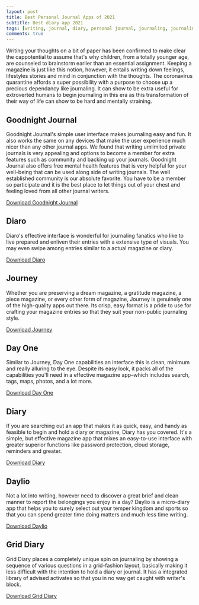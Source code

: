 ```yaml
---
layout: post
title: Best Personal Journal Apps of 2021
subtitle: Best diary app 2021
tags: [writing, journal, diary, personal journal, journaling, journaling community, selflove, mental health, online journal, writing community]
comments: true
---
```


Writing your thoughts on a bit of paper has been confirmed to make clear the cappotential to assume that's why children, from a totally younger age, are counseled to brainstorm earlier than an essential assignment. Keeping a magazine is just like this notion, however, it entails writing down feelings, lifestyles stories and mind in conjunction with the thoughts. 
The coronavirus quarantine affords a super possibility with a purpose to choose up a precious dependancy like journaling. It can show to be extra useful for extroverted humans to begin journaling in this era as this transformation of their way of life can show to be hard and mentally straining. 

<h2>Goodnight Journal</h2>
Goodnight Journal's simple user interface makes journaling easy and fun. It also works the same on any devices that make the user experience much nicer than any other journal apps. We found that writing umlimited private journals is very appealing and options to become a member for extra features such as community and backing up your journals. Goodnight Journal also offers free mental health features that is very helpful for your well-being that can be used along side of writing journals. The well established community is our absolute favorite. You have to be a member so participate and it is the best place to let things out of your chest and feeling loved from all other journal writers. 

<a href="https://www.goodnightjournal.com/" target="_blank">Download Goodnight Journal</a>

<h2>Diaro</h2>
Diaro's effective interface is wonderful for journaling fanatics who like to live prepared and enliven their entries with a extensive type of visuals. You may even swipe among entries similar to a actual magazine or diary.

<a href="https://diaroapp.com/" target="_blank">Download Diaro</a>

<h2>Journey</h2>
Whether you are preserving a dream magazine, a gratitude magazine, a piece magazine, or every other form of magazine, Journey is genuinely one of the high-quality apps out there. Its crisp, easy format is a pride to use for crafting your magazine entries so that they suit your non-public journaling style. 

<a href="https://journey.cloud/" target="_blank">Download Journey</a>

<h2>Day One</h2>
Similar to Journey, Day One capabilities an interface this is clean, minimum and really alluring to the eye. Despite its easy look, it packs all of the capabilities you'll need in a effective magazine app–which includes search, tags, maps, photos, and a lot more.

<a href="https://dayoneapp.com/" target="_blank">Download Day One</a>

<h2>Diary</h2>
If you are searching out an app that makes it as quick, easy, and handy as feasible to begin and hold a diary or magazine, Diary has you covered. It's a simple, but effective magazine app that mixes an easy-to-use interface with greater superior functions like password protection, cloud storage, reminders and greater.

<a href="https://www.writediary.com/" target="_blank">Download Diary</a>

<h2>Daylio</h2>
Not a lot into writing, however need to discover a great brief and clean manner to report the belongings you enjoy in a day? Daylio is a micro-diary app that helps you to surely select out your temper kingdom and sports so that you can spend greater time doing matters and much less time writing.

<a href="https://daylio.net/" target="_blank">Download Daylio</a>

<h2>Grid Diary</h2>
Grid Diary places a completely unique spin on journaling by showing a sequence of various questions in a grid-fashion layout, basically making it less difficult with the intention to hold a diary or journal. It has a integrated library of advised activates so that you in no way get caught with writer's block.

<a href="https://griddiaryapp.com/" target="_blank">Download Grid Diary</a>
